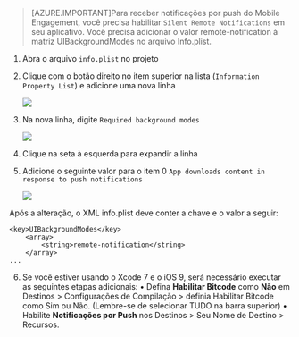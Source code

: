 > [AZURE.IMPORTANT]Para receber notificações por push do Mobile Engagement, você precisa habilitar `Silent Remote Notifications` em seu aplicativo. Você precisa adicionar o valor remote-notification à matriz UIBackgroundModes no arquivo Info.plist.

1. Abra o arquivo `info.plist` no projeto
2. Clique com o botão direito no item superior na lista (`Information Property List`) e adicione uma nova linha

	![][1]

3. Na nova linha, digite `Required background modes`

	![][2]

4. Clique na seta à esquerda para expandir a linha
5. Adicione o seguinte valor para o item 0 `App downloads content in response to push notifications`

	![][3]

Após a alteração, o XML info.plist deve conter a chave e o valor a seguir:

    <key>UIBackgroundModes</key>
        <array>
            <string>remote-notification</string>
        </array>
    ...
    
6. Se você estiver usando o Xcode 7 e o iOS 9, será necessário executar as seguintes etapas adicionais: • Defina **Habilitar Bitcode** como **Não** em Destinos > Configurações de Compilação > definia Habilitar Bitcode como Sim ou Não. (Lembre-se de selecionar TUDO na barra superior) • Habilite **Notificações por Push** nos Destinos > Seu Nome de Destino > Recursos.

<!-- Images. -->
[1]: ./media/mobile-engagement-ios-silent-push/xcode-plist-add-silent-push1.png
[2]: ./media/mobile-engagement-ios-silent-push/xcode-plist-add-silent-push2.png
[3]: ./media/mobile-engagement-ios-silent-push/xcode-plist-add-silent-push3.png

<!---HONumber=Sept15_HO3-->